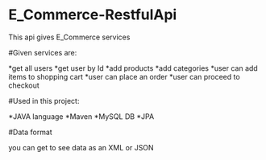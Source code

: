 # E_Commerce-RestfulApi

This api gives E_Commerce services 

#Given services are:

*get all users
*get user by Id
*add products
*add categories
*user can add items to shopping cart
*user can place an order
*user can proceed to checkout 


#Used in this project:

*JAVA language
*Maven
*MySQL DB
*JPA

#Data format

you can get to see data as an XML or JSON
